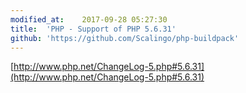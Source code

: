 ```yaml
---
modified_at:	2017-09-28 05:27:30
title:	'PHP - Support of PHP 5.6.31'
github: 'https://github.com/Scalingo/php-buildpack'
---
```


[http://www.php.net/ChangeLog-5.php#5.6.31](http://www.php.net/ChangeLog-5.php#5.6.31)
